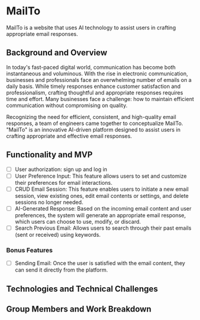# MailTo

MailTo is a website that uses AI technology to assist users in crafting appropriate email responses.

## Background and Overview

In today's fast-paced digital world, communication has become both instantaneous and voluminous. With the rise in electronic communication, businesses and professionals face an overwhelming number of emails on a daily basis. While timely responses enhance customer satisfaction and professionalism, crafting thoughtful and appropriate responses requires time and effort. Many businesses face a challenge: how to maintain efficient communication without compromising on quality.

Recognizing the need for efficient, consistent, and high-quality email responses, a team of engineers came together to conceptualize MailTo. "MailTo" is an innovative AI-driven platform designed to assist users in crafting appropriate and effective email responses.

## Functionality and MVP

- [ ] User authorization: sign up and log in
- [ ] User Preference Input: This feature allows users to set and customize their preferences for email interactions.
- [ ] CRUD Email Session: This feature enables users to initiate a new email session, view existing ones, edit email contents or settings, and delete sessions no longer needed.
- [ ] AI-Generated Response: Based on the incoming email content and user preferences, the system will generate an appropriate email response, which users can choose to use, modify, or discard.
- [ ] Search Previous Email: Allows users to search through their past emails (sent or received) using keywords.

### Bonus Features
- [ ] Sending Email: Once the user is satisfied with the email content, they can send it directly from the platform.



## Technologies and Technical Challenges


## Group Members and Work Breakdown
